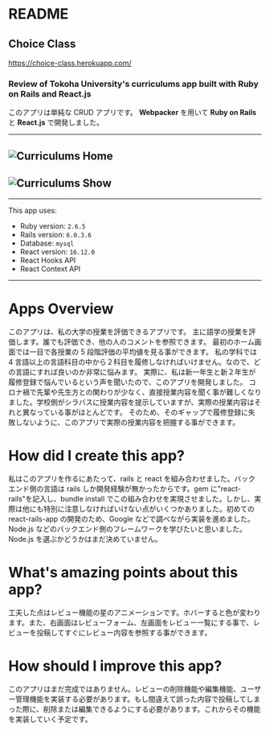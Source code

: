 # README

## Choice Class
https://choice-class.herokuapp.com/

### Review of Tokoha University's curriculums app built with Ruby on Rails and React.js

このアプリは単純な CRUD アプリです。 **Webpacker** を用いて **Ruby on Rails** と **React.js** で開発しました。

---

## ![Curriculums Home](https://i.gyazo.com/8ac1a5a228a42c352fbd10b5839091b0.png)

## ![Curriculums Show](https://i.gyazo.com/92829b54092296e3eddd5290a267a09e.png)

---

This app uses:

- Ruby version: `2.6.5`
- Rails version: `6.0.3.6`
- Database: `mysql`
- React version: `16.12.0`
- React Hooks API
- React Context API

---

# Apps Overview

このアプリは、私の大学の授業を評価できるアプリです。
主に語学の授業を評価します。誰でも評価でき、他の人のコメントを参照できます。
最初のホーム画面では一目で各授業の 5 段階評価の平均値を見る事ができます。
私の学科では 4 言語以上の言語科目の中から２科目を履修しなければいけません。なので、どの言語にすれば良いのか非常に悩みます。
実際に、私は新一年生と新２年生が履修登録で悩んでいるという声を聞いたので、このアプリを開発しました。
コロナ禍で先輩や先生方との関わりが少なく、直接授業内容を聞く事が難しくなりました。学校側がシラバスに授業内容を提示していますが、実際の授業内容はそれと異なっている事がほとんどです。
そのため、そのギャップで履修登録に失敗しないように、このアプリで実際の授業内容を把握する事ができます。

# How did I create this app?

私はこのアプリを作るにあたって、rails と react を組み合わせました。バックエンド側の言語は rails しか開発経験が無かったからです。gem に"react-rails"を記入し、bundle install でこの組み合わせを実現させました。しかし、実際は他にも特別に注意しなければいけない点がいくつかありました。初めての react-rails-app の開発のため、Google などで調べながら実装を進めました。Node.js などのバックエンド側のフレームワークを学びたいと思いました。Node.js を選ぶかどうかはまだ決めていません。

# What's amazing points about this app?

工夫した点はレビュー機能の星のアニメーションです。ホバーすると色が変わります。また、右画面はレビューフォーム、左画面をレビュー一覧にする事で、レビューを投稿してすぐにレビュー内容を参照する事ができます。

# How should I improve this app?

このアプリはまだ完成ではありません。レビューの削除機能や編集機能、ユーザー管理機能を実装する必要があります。もし間違えて誤った内容で投稿してしまった際に、削除または編集できるようにする必要があります。これからその機能を実装していく予定です。
